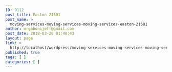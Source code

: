 ```yaml
---
ID: 9112
post_title: Easton 21601
post_name: >
  moving-services-moving-services-moving-services-easton-21601
author: mrgabonijeff@gmail.com
post_date: 2018-03-28 01:48:43
layout: page
link: >
  http://localhost/wordpress/moving-services-moving-services-moving-services-easton-21601/
published: true
tags: [ ]
categories: [ ]
---
```

